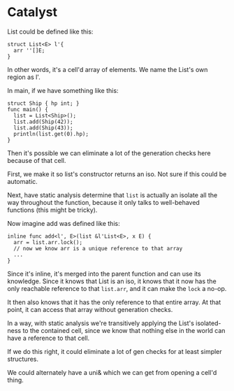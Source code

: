 # Catalyst

List could be defined like this:

```
struct List<E> l'{
  arr ''[]E;
}
```

In other words, it's a cell'd array of elements. We name the List's own region as l'.

In main, if we have something like this:

```
struct Ship { hp int; }
func main() {
  list = List<Ship>();
  list.add(Ship(42));
  list.add(Ship(43));
  println(list.get(0).hp);
}
```

Then it's possible we can eliminate a lot of the generation checks here because of that cell.

First, we make it so list's constructor returns an iso. Not sure if this could be automatic.

Next, have static analysis determine that `list` is actually an isolate all the way throughout the function, because it only talks to well-behaved functions (this might be tricky).

Now imagine add was defined like this:

```
inline func add<l', E>(list &l'List<E>, x E) {
  arr = list.arr.lock();
  // now we know arr is a unique reference to that array
  ...
}
```

Since it's inline, it's merged into the parent function and can use its knowledge. Since it knows that List is an iso, it knows that it now has the only reachable reference to that `list.arr`, and it can make the `lock` a no-op.

It then also knows that it has the only reference to that entire array. At that point, it can access that array without generation checks.

In a way, with static analysis we're transitively applying the List's isolated-ness to the contained cell, since we know that nothing else in the world can have a reference to that cell.

If we do this right, it could eliminate a lot of gen checks for at least simpler structures.

We could alternately have a uni& which we can get from opening a cell'd thing.
